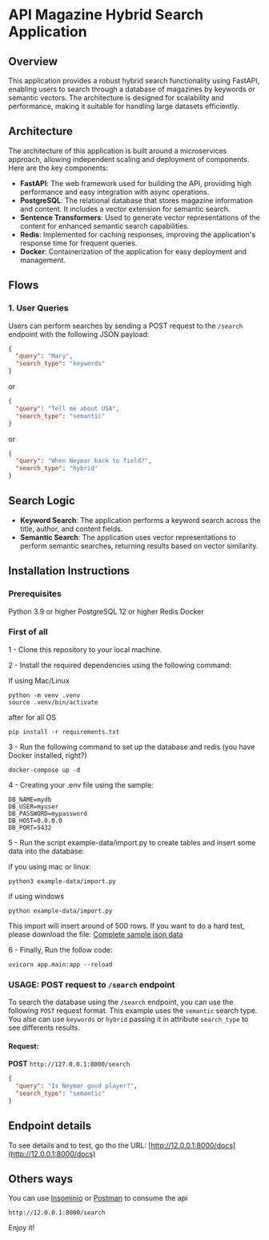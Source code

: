 # API Magazine Hybrid Search Application

## Overview

This application provides a robust hybrid search functionality using FastAPI, enabling users to search through a database of magazines by keywords or semantic vectors. The architecture is designed for scalability and performance, making it suitable for handling large datasets efficiently.

## Architecture

The architecture of this application is built around a microservices approach, allowing independent scaling and deployment of components. Here are the key components:

- **FastAPI**: The web framework used for building the API, providing high performance and easy integration with async operations.
- **PostgreSQL**: The relational database that stores magazine information and content. It includes a vector extension for semantic search.
- **Sentence Transformers**: Used to generate vector representations of the content for enhanced semantic search capabilities.
- **Redis**: Implemented for caching responses, improving the application's response time for frequent queries.
- **Docker**: Containerization of the application for easy deployment and management.

## Flows

### 1. User Queries

Users can perform searches by sending a POST request to the `/search` endpoint with the following JSON payload:

```json
{
  "query": "Mary",
  "search_type": "keywords"
}
```

or

```json
{
  "query": "Tell me about USA",
  "search_type": "semantic"
}
```

or

```json
{
  "query": "When Neymar back to field?",
  "search_type": "hybrid"
}
```

## Search Logic
- **Keyword Search**: The application performs a keyword search across the title, author, and content fields.
- **Semantic Search**: The application uses vector representations to perform semantic searches, returning results based on vector similarity.

## Installation Instructions

### Prerequisites
Python 3.9 or higher
PostgreSQL 12 or higher
Redis
Docker

### First of all
1 - Clone this repository to your local machine.

2 - Install the required dependencies using the following command:

If using Mac/Linux
````
python -m venv .venv
source .venv/bin/activate
````

after for all OS

```
pip install -r requirements.txt
```

3 - Run the following command to set up the database and redis (you have Docker installed, right?)
```
docker-compose up -d
```

4 - Creating your .env file using the sample:
```
DB_NAME=mydb
DB_USER=myuser
DB_PASSWORD=mypassword
DB_HOST=0.0.0.0
DB_PORT=5432
```

5 - Run the script example-data/import.py to create tables and insert some data into the database:

if you using mac or linux:
```
python3 example-data/import.py
```

if using windows
```
python example-data/import.py
```

This import will insert around of 500 rows. If you want to do a hard test, please download the file:
[Complete sample json data](https://drive.google.com/file/d/1pNsb7rV61O_LkVlrp7OR8w2PP889wHD4/view?usp=share_link)

6 - Finally, Run the follow code:
```
uvicorn app.main:app --reload   
```

### USAGE: POST request to `/search` endpoint

To search the database using the `/search` endpoint, you can use the following `POST` request format. This example uses the `semantic` search type. You alse can use `keywords` or `hybrid` passing it in attribute `search_type` to see differents results.

#### Request:

**POST** `http://127.0.0.1:8000/search`

```json
{
  "query": "Is Neymar good player?",
  "search_type": "semantic"
}
```

## Endpoint details
To see details and to test, go tho the URL:
[http://12.0.0.1:8000/docs](http://12.0.0.1:8000/docs)

## Others ways
You can use [Insominio](https://insomnia.rest/download) or [Postman](https://www.postman.com) to consume the api

```
http://12.0.0.1:8000/search
```

Enjoy it!